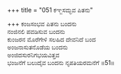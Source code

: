 +++
title = "051 ಕಞ್ಜಸಮ್ಭವ ಪಿತನು"

+++
ಕಂಜಸಂಭವ ಪಿತನು ಬಂದನು   
ನಂಜಿನಲಿ ಪವಡಿಸುವ ಬಂದನು   
ಕುಂಜರನ ಮೊರೆಗೇಳಿ ಸಲಹಿದ ದೇವನಿದೆ ಬಂದ   
ಅಂಜನಾಸುತನೊಡೆಯ ಬಂದನು   
ಅಂಜಿದಸುರನಿಗಭಯವಿತ್ತವ   
ಭಂಜನೆಗೆ ಬಲುದೈವ ಬಂದನು ನೃಪತಿಯರಮನೆಗೆ   ॥51॥